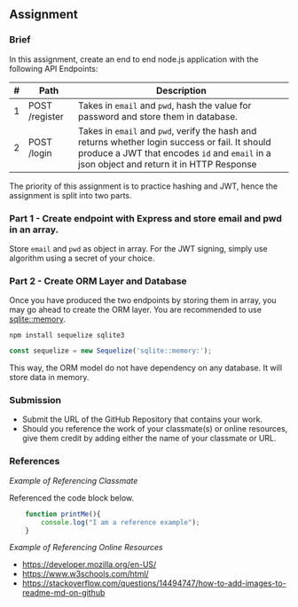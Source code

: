 ## Assignment

### Brief

In this assignment, create an end to end node.js application with the following API Endpoints:


|#|Path|Description|
|-|----|-----------|
|1|POST /register | Takes in `email` and `pwd`, hash the value for password and store them in database.|
|2|POST /login | Takes in `email` and `pwd`, verify the hash and returns whether login success or fail. It should produce a JWT that encodes `id` and `email` in a json object and return it in HTTP Response|

The priority of this assignment is to practice hashing and JWT, hence the assignment is split into two parts.

### Part 1 - Create endpoint with Express and store email and pwd in an array.

Store `email` and `pwd` as object in array. For the JWT signing, simply use algorithm using a secret of your choice.

### Part 2 - Create ORM Layer and Database

Once you have produced the two endpoints by storing them in array, you may go ahead to create the ORM layer. You are recommended to use [sqlite::memory](https://sequelize.org/master/manual/getting-started.html).

```
npm install sequelize sqlite3
```

```js
const sequelize = new Sequelize('sqlite::memory:');
```

This way, the ORM model do not have dependency on any database. It will store data in memory.

### Submission 

- Submit the URL of the GitHub Repository that contains your work.
- Should you reference the work of your classmate(s) or online resources, give them credit by adding either the name of your classmate or URL. 

### References

_Example of Referencing Classmate_

Referenced the code block below.
```js
    function printMe(){
        console.log("I am a reference example");
    }
```

_Example of Referencing Online Resources_

- https://developer.mozilla.org/en-US/
- https://www.w3schools.com/html/
- https://stackoverflow.com/questions/14494747/how-to-add-images-to-readme-md-on-github


